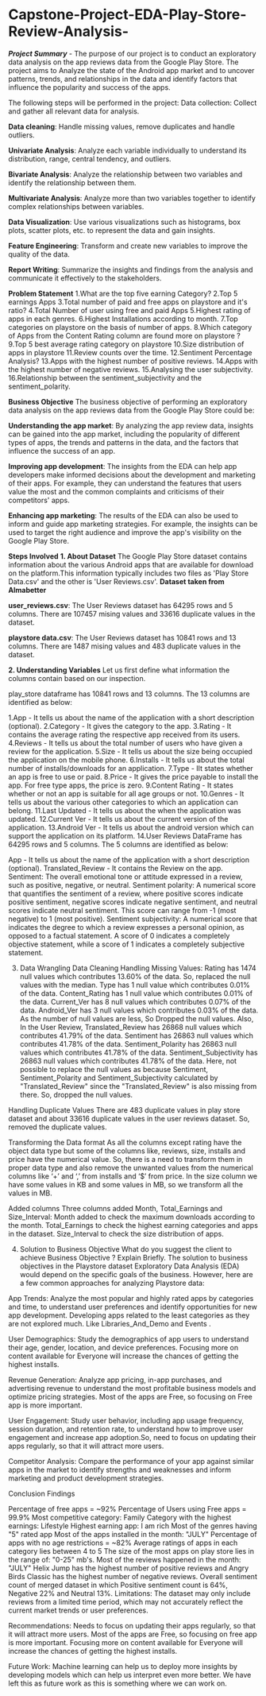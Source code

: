 # Capstone-Project-EDA-Play-Store-Review-Analysis-

***Project Summary*** -
The purpose of our project is to conduct an exploratory data analysis on the app reviews data from the Google Play Store. The project aims to Analyze the state of the Android app market and to uncover patterns, trends, and relationships in the data and identify factors that influence the popularity and success of the apps.

The following steps will be performed in the project:
Data collection: Collect and gather all relevant data for analysis.

**Data cleaning**: Handle missing values, remove duplicates and handle outliers.

**Univariate Analysis**: Analyze each variable individually to understand its distribution, range, central tendency, and outliers.

**Bivariate Analysis**: Analyze the relationship between two variables and identify the relationship between them.

**Multivariate Analysis**: Analyze more than two variables together to identify complex relationships between variables.

**Data Visualization**: Use various visualizations such as histograms, box plots, scatter plots, etc. to represent the data and gain insights.

**Feature Engineering**: Transform and create new variables to improve the quality of the data.

**Report Writing**: Summarize the insights and findings from the analysis and communicate it effectively to the stakeholders.

**Problem Statement**
1.What are the top five earning Category?
2.Top 5 earnings Apps
3.Total number of paid and free apps on playstore and it's ratio?
4.Total Number of user using free and paid Apps
5.Highest rating of apps in each genres.
6.Highest Installations according to month.
7.Top categories on playstore on the basis of number of apps.
8.Which category of Apps from the Content Rating column are found more on playstore ?
9.Top 5 best average rating category on playstore
10.Size distribution of apps in playstore
11.Review counts over the time.
12.Sentiment Percentage Analysis?
13.Apps with the highest number of positive reviews.
14.Apps with the highest number of negative reviews.
15.Analysing the user subjectivity.
16.Relationship between the sentiment_subjectivity and the sentiment_polarity.

**Business Objective**
The business objective of performing an exploratory data analysis on the app reviews data from the Google Play Store could be:

**Understanding the app market**: By analyzing the app review data, insights can be gained into the app market, including the popularity of different types of apps, the trends and patterns in the data, and the factors that influence the success of an app.

**Improving app development**: The insights from the EDA can help app developers make informed decisions about the development and marketing of their apps. For example, they can understand the features that users value the most and the common complaints and criticisms of their competitors' apps.

**Enhancing app marketing**: The results of the EDA can also be used to inform and guide app marketing strategies. For example, the insights can be used to target the right audience and improve the app's visibility on the Google Play Store.

**Steps Involved**
**1. About Dataset**
The Google Play Store dataset contains information about the various Android apps that are available for download on the platform.This information typically includes two files as 'Play Store Data.csv' and the other is 'User Reviews.csv'. **Dataset taken from Almabetter**

**user_reviews.csv**: The User Reviews dataset has 64295 rows and 5 columns. There are 107457 mising values and 33616 duplicate values in the dataset.

**playstore data.csv**: The User Reviews dataset has 10841 rows and 13 columns. There are 1487 mising values and 483 duplicate values in the dataset.

**2. Understanding Variables**
Let us first define what information the columns contain based on our inspection.

play_store dataframe has 10841 rows and 13 columns. The 13 columns are identified as below:

1.App - It tells us about the name of the application with a short description (optional).
2.Category - It gives the category to the app.
3.Rating - It contains the average rating the respective app received from its users.
4.Reviews - It tells us about the total number of users who have given a review for the application.
5.Size - It tells us about the size being occupied the application on the mobile phone.
6.Installs - It tells us about the total number of installs/downloads for an application.
7.Type - IIt states whether an app is free to use or paid.
8.Price - It gives the price payable to install the app. For free type apps, the price is zero.
9.Content Rating - It states whether or not an app is suitable for all age groups or not.
10.Genres - It tells us about the various other categories to which an application can belong.
11.Last Updated - It tells us about the when the application was updated.
12.Current Ver - It tells us about the current version of the application.
13.Android Ver - It tells us about the android version which can support the application on its platform.
14.User Reviews DataFrame has 64295 rows and 5 columns. The 5 columns are identified as below:

App - It tells us about the name of the application with a short description (optional).
Translated_Review - It contains the Review on the app.
Sentiment: The overall emotional tone or attitude expressed in a review, such as positive, negative, or neutral.
Sentiment polarity: A numerical score that quantifies the sentiment of a review, where positive scores indicate positive sentiment, negative scores indicate negative sentiment, and neutral scores indicate neutral sentiment. This score can range from -1 (most negative) to 1 (most positive).
Sentiment subjectivity: A numerical score that indicates the degree to which a review expresses a personal opinion, as opposed to a factual statement. A score of 0 indicates a completely objective statement, while a score of 1 indicates a completely subjective statement.

3. Data Wrangling
Data Cleaning
Handling Missing Values: Rating has 1474 null values which contributes 13.60% of the data. So, replaced the null values with the median. Type has 1 null value which contributes 0.01% of the data. Content_Rating has 1 null value which contributes 0.01% of the data. Current_Ver has 8 null values which contributes 0.07% of the data. Android_Ver has 3 null values which contributes 0.03% of the data. As the number of null values are less, So Dropped the null values. Also, In the User Review, Translated_Review has 26868 null values which contributes 41.79% of the data. Sentiment has 26863 null values which contributes 41.78% of the data. Sentiment_Polarity has 26863 null values which contributes 41.78% of the data. Sentiment_Subjectivity has 26863 null values which contributes 41.78% of the data. Here, not possible to replace the null values as because Sentiment, Sentiment_Polarity and Sentiment_Subjectivity calculated by "Translated_Review" since the "Translated_Review" is also missing from there. So, dropped the null values.

Handling Duplicate Values There are 483 duplicate values in play store dataset and about 33616 duplicate values in the user reviews dataset. So, removed the duplicate values.

Transforming the Data format As all the columns except rating have the object data type but some of the columns like, reviews, size, installs and price have the numerical value. So, there is a need to transform them in proper data type and also remove the unwanted values from the numerical columns like ‘+’ and ‘,’ from installs and ‘$’ from price. In the size column we have some values in KB and some values in MB, so we transform all the values in MB.

Added columns Three columns added Month, Total_Earnings and Size_Interval: Month added to check the maximum downloads according to the month. Total_Earnings to check the highest earning categories and apps in the dataset. Size_Interval to check the size distribution of apps.

4. Solution to Business Objective
What do you suggest the client to achieve Business Objective ?
Explain Briefly. The solution to business objectives in the Playstore dataset Exploratory Data Analysis (EDA) would depend on the specific goals of the business. However, here are a few common approaches for analyzing Playstore data:

App Trends: Analyze the most popular and highly rated apps by categories and time, to understand user preferences and identify opportunities for new app development. Developing apps related to the least categories as they are not explored much. Like Libraries_And_Demo and Events .

User Demographics: Study the demographics of app users to understand their age, gender, location, and device preferences. Focusing more on content available for Everyone will increase the chances of getting the highest installs.

Revenue Generation: Analyze app pricing, in-app purchases, and advertising revenue to understand the most profitable business models and optimize pricing strategies. Most of the apps are Free, so focusing on Free app is more important.

User Engagement: Study user behavior, including app usage frequency, session duration, and retention rate, to understand how to improve user engagement and increase app adoption.So, need to focus on updating their apps regularly, so that it will attract more users.

Competitor Analysis: Compare the performance of your app against similar apps in the market to identify strengths and weaknesses and inform marketing and product development strategies.

Conclusion
Findings

Percentage of free apps = ~92%
Percentage of Users using Free apps = 99.9%
Most competitive category: Family
Category with the highest earnings: Lifestyle
Highest earning app: I am rich
Most of the genres having "5" rated app
Most of the apps installed in the month: "JULY"
Percentage of apps with no age restrictions = ~82%
Average ratings of apps in each category lies between 4 to 5
The size of the most apps on play store lies in the range of: "0-25" mb's.
Most of the reviews happened in the month: "JULY"
Helix Jump has the highest number of positive reviews and Angry Birds Classic has the highest number of negative reviews.
Overall sentiment count of merged dataset in which Positive sentiment count is 64%, Negative 22% and Neutral 13%.
Limitations: The dataset may only include reviews from a limited time period, which may not accurately reflect the current market trends or user preferences.

Recommendations: Needs to focus on updating their apps regularly, so that it will attract more users. Most of the apps are Free, so focusing on free app is more important. Focusing more on content available for Everyone will increase the chances of getting the highest installs.

Future Work: Machine learning can help us to deploy more insights by developing models which can help us interpret even more better. We have left this as future work as this is something where we can work on.

